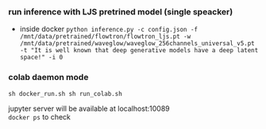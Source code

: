### run inference with LJS pretrined model (single speacker)
- inside docker
`python inference.py -c config.json -f /mnt/data/pretrained/flowtron/flowtron_ljs.pt -w /mnt/data/pretrained/waveglow/waveglow_256channels_universal_v5.pt -t "It is well known that deep generative models have a deep latent space!" -i 0`

### colab daemon mode
`sh docker_run.sh sh run_colab.sh`

jupyter server will be available at localhost:10089  
`docker ps` to check
